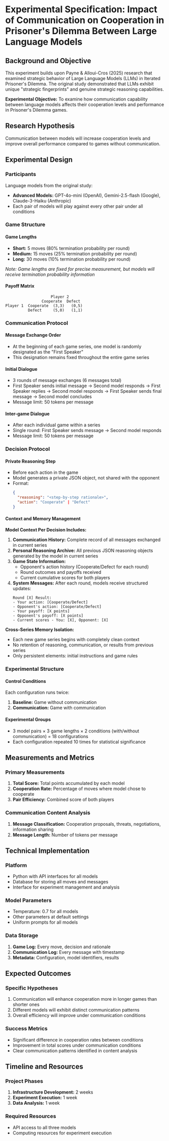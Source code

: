 # Experimental Specification: Impact of Communication on Cooperation in Prisoner's Dilemma Between Large Language Models

## Background and Objective

This experiment builds upon Payne & Alloui-Cros (2025) research that examined strategic behavior of Large Language Models (LLMs) in Iterated Prisoner's Dilemma. The original study demonstrated that LLMs exhibit unique "strategic fingerprints" and genuine strategic reasoning capabilities.

**Experimental Objective:** To examine how communication capability between language models affects their cooperation levels and performance in Prisoner's Dilemma games.

## Research Hypothesis

Communication between models will increase cooperation levels and improve overall performance compared to games without communication.

## Experimental Design

### Participants
Language models from the original study:
- **Advanced Models:** GPT-4o-mini (OpenAI), Gemini-2.5-flash (Google), Claude-3-Haiku (Anthropic)
- Each pair of models will play against every other pair under all conditions

### Game Structure

#### Game Lengths
- **Short:** 5 moves (80% termination probability per round)
- **Medium:** 15 moves (25% termination probability per round)
- **Long:** 30 moves (10% termination probability per round)

*Note: Game lengths are fixed for precise measurement, but models will receive termination probability information*

#### Payoff Matrix
```
                    Player 2
                Cooperate  Defect
Player 1  Cooperate  (3,3)   (0,5)
          Defect     (5,0)   (1,1)
```

### Communication Protocol

#### Message Exchange Order
- At the beginning of each game series, one model is randomly designated as the "First Speaker"
- This designation remains fixed throughout the entire game series

#### Initial Dialogue
- 3 rounds of message exchanges (6 messages total)
- First Speaker sends initial message → Second model responds → First Speaker replies → Second model responds → First Speaker sends final message → Second model concludes
- Message limit: 50 tokens per message

#### Inter-game Dialogue  
- After each individual game within a series
- Single round: First Speaker sends message → Second model responds
- Message limit: 50 tokens per message

### Decision Protocol

#### Private Reasoning Step
- Before each action in the game
- Model generates a private JSON object, not shared with the opponent
- Format:
  ```json
  {
    "reasoning": "<step-by-step rationale>",
    "action": "Cooperate" | "Defect"
  }
  ```

#### Context and Memory Management

**Model Context Per Decision Includes:**
1. **Communication History:** Complete record of all messages exchanged in current series
2. **Personal Reasoning Archive:** All previous JSON reasoning objects generated by the model in current series
3. **Game State Information:** 
   - Opponent's action history (Cooperate/Defect for each round)
   - Round outcomes and payoffs received
   - Current cumulative scores for both players
4. **System Messages:** After each round, models receive structured updates:
   ```
   Round [X] Result:
   - Your action: [Cooperate/Defect]
   - Opponent's action: [Cooperate/Defect] 
   - Your payoff: [X points]
   - Opponent's payoff: [X points]
   - Current scores - You: [X], Opponent: [X]
   ```

**Cross-Series Memory Isolation:**
- Each new game series begins with completely clean context
- No retention of reasoning, communication, or results from previous series
- Only persistent elements: initial instructions and game rules

### Experimental Structure

#### Control Conditions
Each configuration runs twice:
1. **Baseline:** Game without communication
2. **Communication:** Game with communication

#### Experimental Groups
- 3 model pairs × 3 game lengths × 2 conditions (with/without communication) = 18 configurations
- Each configuration repeated 10 times for statistical significance

## Measurements and Metrics

### Primary Measurements
1. **Total Score:** Total points accumulated by each model
2. **Cooperation Rate:** Percentage of moves where model chose to cooperate
3. **Pair Efficiency:** Combined score of both players

### Communication Content Analysis
1. **Message Classification:** Cooperation proposals, threats, negotiations, information sharing
2. **Message Length:** Number of tokens per message

## Technical Implementation

### Platform
- Python with API interfaces for all models
- Database for storing all moves and messages
- Interface for experiment management and analysis

### Model Parameters
- Temperature: 0.7 for all models
- Other parameters at default settings
- Uniform prompts for all models

### Data Storage
1. **Game Log:** Every move, decision and rationale
2. **Communication Log:** Every message with timestamp
3. **Metadata:** Configuration, model identifiers, results

## Expected Outcomes

### Specific Hypotheses
1. Communication will enhance cooperation more in longer games than shorter ones
2. Different models will exhibit distinct communication patterns
3. Overall efficiency will improve under communication conditions

### Success Metrics
- Significant difference in cooperation rates between conditions
- Improvement in total scores under communication conditions
- Clear communication patterns identified in content analysis

## Timeline and Resources

### Project Phases
1. **Infrastructure Development:** 2 weeks
2. **Experiment Execution:** 1 week
3. **Data Analysis:** 1 week

### Required Resources
- API access to all three models
- Computing resources for experiment execution
